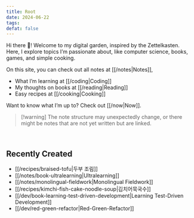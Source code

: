 ```yaml
---
title: Root
date: 2024-06-22
tags:
defat: false
---
```



Hi there 👋! Welcome to my digital garden, inspired by the Zettelkasten. Here, I explore topics I’m passionate about, like computer science, books, games, and simple cooking.

On this site, you can check out all notes at [[/notes|Notes]], 
- What I’m learning at [[/coding|Coding]]
- My thoughts on books at [[/reading|Reading]]
- Easy recipes at [[/cooking|Cooking]]

Want to know what I’m up to? Check out [[/now|Now]].

> [!warning] The note structure may unexpectedly change, or there might be notes that are not yet written but are linked.

<BR />

## Recently Created
- [[/recipes/braised-tofu|두부 조림]]
- [[/notes/book-ultralearning|Ultralearning]]
- [[/notes/monolingual-fieldwork|Monolingual Fieldwork]]
- [[/recipes/kimchi-fish-cake-noodle-soup|김치어묵국수]]
- [[/dev/book-learning-test-driven-development|Learning Test-Driven Development]]
- [[/dev/red-green-refactor|Red-Green-Refactor]]


<!--
안녕 👋! 이곳은 제텔카스텐 방법을 사용해 기록한 디지털 가든입니다. Computer Science, 책, 게임, 간단한 요리 등등 관심있는 다양한 주제를 다루고 있습니다. 

이 사이트에서 내가 작성한 글들은 [[여기]]에서, 
- 공부하는 것들은 [[/coding|Coding]]
- 책들에 대한 여러 이야기는 [[/reading|Reading]]
- 간단한 요리 레시피는 [[/cooking|Cooking]]
에서 각각 확인할 수 있습니다.

혹시 지금 무얼 하고 있는지 궁금하다면 [[now]]를 보세요.
-->


<!--
---
### Coding
[Algorithms]: #
- b/ [[/books/book-the-art-of-computer-programming|The Art of Computer Programming]]**
- b/ [[/books/book-introduction-to-algorithms|Introduction to Algorithms]]
- B-tree
    
[Programming Language]: #
- [[/python|Python]]
- [[/swift|Swift]]
- [[/golang|Go]]
- [[/lisp|Lisp]]
    - [[/common-lisp|Common Lisp]]
    - [[/emacs-lisp|Emacs Lisp]]
    - [[/scheme|Scheme]]
        - b/ [[/books/book-sicp|Structure and Interpretation of Computer Programs]]**
            - [[/scip-why-mit-stopped-teaching-sicp|Why MIT Stopped Teaching SICP]]
        - b/ [[/books/book-teach-yourself-scheme-in-fixnum-days|Teach Yourself Scheme in Fixnum Days]]
    - [[/racket|Racket]]
    - [[/clojure|Clojure]]**
- [[/c|C]]
    - [[/person-dennis-ritchie|Dennis Ritchie]]**
- [[/cplusplus|C++]]
- [[javascript|JavaScript]]
    - p/ [[/person-douglas-crockford|Douglas Crockford]]
    - [[/typescript|TypeScript]]
    - [[/nodejs|Node.js]]
    - [[/nodejs-fastify|Fastify]]
- [[/haskell|Heskell]]
    - [[/functional-programming|Functional Programming]]
- [[/clojure|Clojure]]**
- [[/julia|Julia]]
    - [[/julia-calculus-with-julia|Calculus with Julia]]
- [[/ruby|Ruby]]
    - [[/ruby-on-rails|Ruby on Rails]]
    - [[/ruby-for-shell-script|Ruby: a Great Language for Shell Scripts]]
- [[/lua|Lua]]
- [[/assembly-6502|6502 Assembly Language]]**
- [[/markup-language|Markup Language]]

[Computer Science]: #
- [[project-based-learning|Project based Learning]]
    - [[programming-language-learning-curve|Programming Language Learning Curve]]
    - [[/tiobe-index|TIOBE Index]]
- [[hackers-news-top-40|The Hackers News Top 40 Books]]

- p/ [[/person-kent-beck|Kent Beck]]
    - b/ [[/books/book-test-driven-development-by-example|Test Driven Development]]**
    - b/ [[/books/book-tidy-first|Tidy First?]]

- p/ [[/person-robert-c-martin|Robert C. Martin]]**
    - b/ [[/books/book-clean-code|Clean Code]]**
    - b/ The Clean Coder
    - b/ Clean Architecture
    - b/ Clean Agile
    - b/ Clean Craftsmanship
    - b/ [[/books/book-functional-design|Functional Design]]**

- b/ Design Patterns**


[Databases]: #
- [[/db-redis|Redis]]
    - [[/db-valkey|Valkey]]
- [[/db-sqlite|SQLite]]
- [[/db-postgresql|PostgreSQL]]
    - [[/db-postgresql-and-uuid-as-primary-key|PostgreSQL and UUID as Primary Key]]
- b/ [[/books/book-sql-antipatterns|SQL Antipatterns]]
- b/ [[/books/book-sql-cookbook|SQL Cookbok]]
    - [[lingua franca|Lingua franca]]
    - [[du-jour|du jour]]

[Backend]: #
- [[/container-docker|Docker]]
    - [[/building-an-ssh-honeypot-in-python-and-docker|Building an SSH Honeypot in Python and Docker]]
- [[/container-kubernetes|Kubernetes]]
- [[/container-k3s|K3s]]
- [[/container-kops|kOps]]: Kubernetes Operations

- [[/local-first|Local First]]
- /fluentd


[VCS]: #
- [[/vcs-semantic-versioning|Semantic Versioning]]
- [[/vcs-git|Git]]
    - [[/git-three-states|The Three States of Git]]
    - [[/git-repository|Git Repository]]
    - b/ [[/book-version-control-with-git|Version Control with Git]]
    - b/ [[/book-pro-git|Pro Git]]    
- [[/vcs-conventional-commits|Conventional Commits]]
    - [[/vcs-how-to-write-a-git-commit-message|How to Write a Git Commit Message]]
    - [[/vcs-a-dict-for-good-commit-messages|A Dictionary for Good Commit Messages s]]
    - [[/vcs-better-git-commits|Better Git Commits]]
- [[vcs-fossil|Fossil]]

[Shell]: #
- [[shell|Shell]]

[Editors]: #
- [[emacs|Emacs]]
- [[vim|Vim]]
- [[lsp|Language Server Protocol]]
- [[repl|REPL]]

[OS]: #
- [[/macos|macOS]]
- Linux
    - [[/plan-9|Plan 9]]
- Windows
    - [[/bsod|BSOD]]

[UX/UI]: #
- [[/apple-human-interface-guidelines|Human Interface Guidelines]]

### AI
- [[/machine-learning|Machine Learning]]
- Deep Learning
- [[/the-3rd-human-and-digital-forum|The 3rd. HUMAN & DIGITAL Forum]]

### Books
- [[/bookcollection-productivity|Productivity]]
- [[/bookcollection-business|Business]] 
- [[/bookcollection-science|Science]]
- [[/bookcollection-sf-and-fantasy|SF & Fantasy]]
- [[/bookcollection-classics|Classics]]
- [[/bookcollection-miscellaneous| Miscellaneous]]

### & Others
- [[/gears|Gears]]
- p/ [[/person-john-maynard-keynes|John Maynard Keynes]]
- [[/font-nerd-font|Nerd Font]] 
- [[/et-al|et al.]]
-->